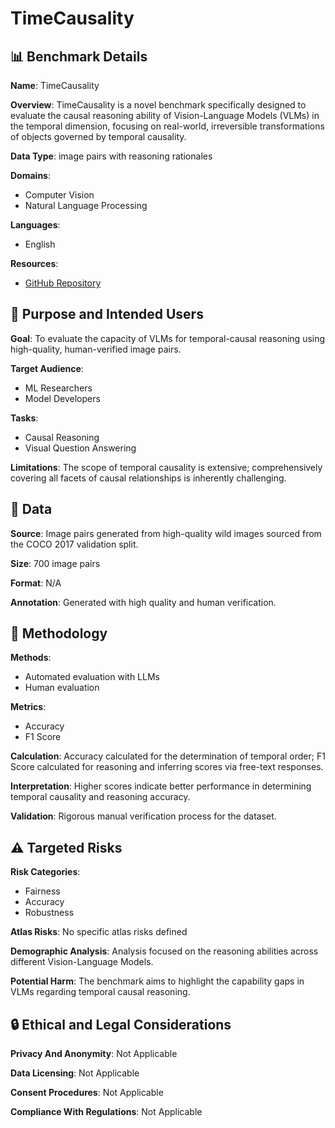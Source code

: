 # TimeCausality

## 📊 Benchmark Details

**Name**: TimeCausality

**Overview**: TimeCausality is a novel benchmark specifically designed to evaluate the causal reasoning ability of Vision-Language Models (VLMs) in the temporal dimension, focusing on real-world, irreversible transformations of objects governed by temporal causality.

**Data Type**: image pairs with reasoning rationales

**Domains**:
- Computer Vision
- Natural Language Processing

**Languages**:
- English

**Resources**:
- [GitHub Repository](https://github.com/InternLM/lmdeploy)

## 🎯 Purpose and Intended Users

**Goal**: To evaluate the capacity of VLMs for temporal-causal reasoning using high-quality, human-verified image pairs.

**Target Audience**:
- ML Researchers
- Model Developers

**Tasks**:
- Causal Reasoning
- Visual Question Answering

**Limitations**: The scope of temporal causality is extensive; comprehensively covering all facets of causal relationships is inherently challenging.

## 💾 Data

**Source**: Image pairs generated from high-quality wild images sourced from the COCO 2017 validation split.

**Size**: 700 image pairs

**Format**: N/A

**Annotation**: Generated with high quality and human verification.

## 🔬 Methodology

**Methods**:
- Automated evaluation with LLMs
- Human evaluation

**Metrics**:
- Accuracy
- F1 Score

**Calculation**: Accuracy calculated for the determination of temporal order; F1 Score calculated for reasoning and inferring scores via free-text responses.

**Interpretation**: Higher scores indicate better performance in determining temporal causality and reasoning accuracy.

**Validation**: Rigorous manual verification process for the dataset.

## ⚠️ Targeted Risks

**Risk Categories**:
- Fairness
- Accuracy
- Robustness

**Atlas Risks**:
No specific atlas risks defined

**Demographic Analysis**: Analysis focused on the reasoning abilities across different Vision-Language Models.

**Potential Harm**: The benchmark aims to highlight the capability gaps in VLMs regarding temporal causal reasoning.

## 🔒 Ethical and Legal Considerations

**Privacy And Anonymity**: Not Applicable

**Data Licensing**: Not Applicable

**Consent Procedures**: Not Applicable

**Compliance With Regulations**: Not Applicable
